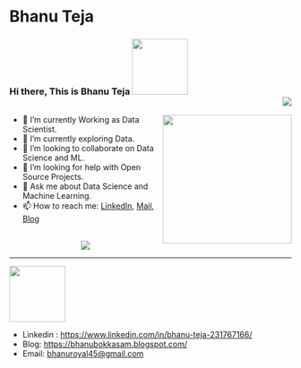 # Bhanu Teja
### Hi there, This is Bhanu Teja <img src="https://media.giphy.com/media/XGDJ1ExcBfvzYdBGbi/giphy.gif" width="100"> <div align = 'right'>![](https://komarev.com/ghpvc/?username=bhanubokkasam&color=yellow) <p><em> 
</em></p> </div>

<img align='right' src="[https://media.giphy.com/media/IUNycHoVqvLDowiiam/giphy.gif](https://iconscout.com/lottie-animation/devops-11564124)" width="230">

- 🔭 I’m currently Working as Data Scientist.
- 🌱 I’m currently exploring Data.
- 👯 I’m looking to collaborate on Data Science and ML.
- 🤔 I’m looking for help with Open Source Projects.
- 💬 Ask me about Data Science and Machine Learning.
- 📫 How to reach me: <a href= "https://www.linkedin.com/in/bhanu-teja-231767166/">LinkedIn</a>, <a href="bhanuroyal45@gmail.com">Mail</a>, <a href= "https://bhanubokkasam.blogspot.com/">Blog</a>
<br><br>

<p align= "center"><img src="https://github-readme-stats.vercel.app/api?username=bhanubokkasam&show_icons=true"></p>
<hr>
<img src="https://media.giphy.com/media/JEGYjdkm6G9mcpyOSG/giphy.gif" width="100"/>

- Linkedin : https://www.linkedin.com/in/bhanu-teja-231767166/
- Blog: https://bhanubokkasam.blogspot.com/
- Email: bhanuroyal45@gmail.com

<!---
bhanubokkasam/bhanubokkasam is a ✨ special ✨ repository because its `README.md` (this file) appears on your GitHub profile.
You can click the Preview link to take a look at your changes.
--->
